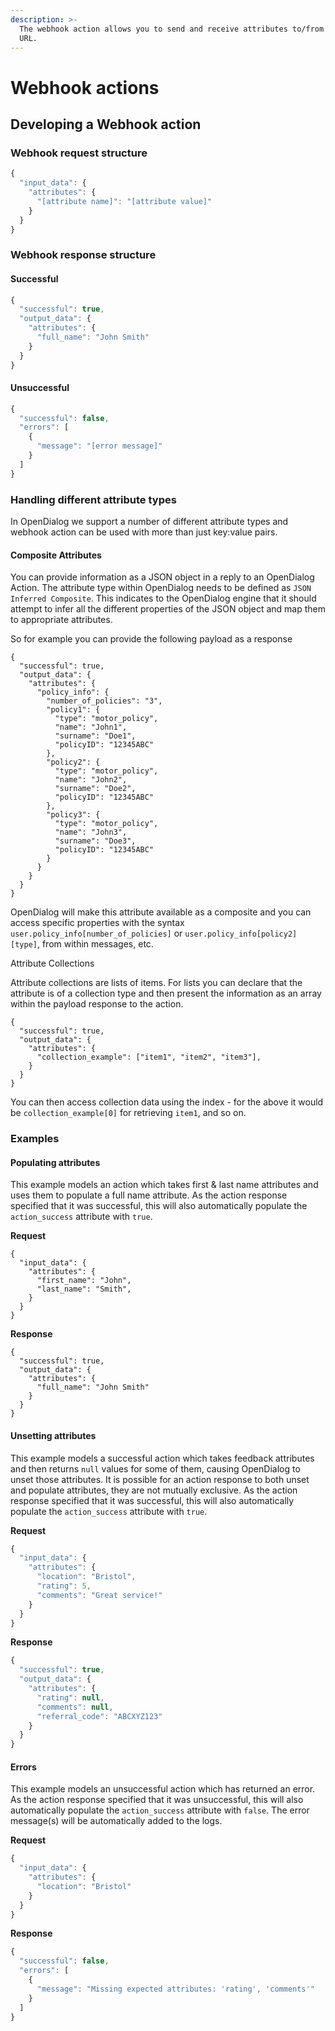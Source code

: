 ```yaml
---
description: >-
  The webhook action allows you to send and receive attributes to/from a webhook
  URL.
---
```


# Webhook actions

## Developing a Webhook action

### Webhook request structure

```javascript
{
  "input_data": {
    "attributes": {
      "[attribute name]": "[attribute value]"
    }
  }
}
```

### Webhook response structure

#### Successful

```javascript
{
  "successful": true,
  "output_data": {
    "attributes": {
      "full_name": "John Smith"
    }
  }
}
```

#### Unsuccessful

```javascript
{
  "successful": false,
  "errors": [
    {
      "message": "[error message]"
    }
  ]
}
```

### Handling different attribute types

In OpenDialog we support a number of different attribute types and webhook action can be used with more than just key:value pairs.&#x20;

#### Composite Attributes

You can provide information as a JSON object in a reply to an OpenDialog Action. The attribute type within OpenDialog needs to be defined as `JSON Inferred Composite`. This indicates to the OpenDialog engine that it should attempt to infer all the different properties of the JSON object and map them to appropriate attributes.&#x20;

So for example you can provide the following payload as a response&#x20;

```
{
  "successful": true,
  "output_data": {
    "attributes": {
      "policy_info": {
        "number_of_policies": "3",
        "policy1": {
          "type": "motor_policy",
          "name": "John1",
          "surname": "Doe1",
          "policyID": "12345ABC"
        },
        "policy2": {
          "type": "motor_policy",
          "name": "John2",
          "surname": "Doe2",
          "policyID": "12345ABC"
        },
        "policy3": {
          "type": "motor_policy",
          "name": "John3",
          "surname": "Doe3",
          "policyID": "12345ABC"
        }
      }
    }
  }
}
```



OpenDialog will make this attribute available as a composite and you can access specific properties with the syntax `user.policy_info[number_of_policies]` or `user.policy_info[policy2][type]`, from within messages, etc.&#x20;

Attribute Collections

Attribute collections are lists of items. For lists you can declare that the attribute is of a collection type and then present the information as an array within the payload response to the action.&#x20;



```
{
  "successful": true,
  "output_data": {
    "attributes": {
      "collection_example": ["item1", "item2", "item3"],
    }
  }
}
```



You can then access collection data using the index -  for the above it would be `collection_example[0]` for retrieving `item1`, and so on.&#x20;

### Examples

#### Populating attributes

This example models an action which takes first & last name attributes and uses them to populate a full name attribute. As the action response specified that it was successful, this will also automatically populate the `action_success` attribute with `true`.

**Request**

```
{
  "input_data": {
    "attributes": {
      "first_name": "John",
      "last_name": "Smith",
    }
  }
}
```

**Response**

```
{
  "successful": true,
  "output_data": {
    "attributes": {
      "full_name": "John Smith"
    }
  }
}
```

#### Unsetting attributes

This example models a successful action which takes feedback attributes and then returns `null` values for some of them, causing OpenDialog to unset those attributes. It is possible for an action response to both unset and populate attributes, they are not mutually exclusive. As the action response specified that it was successful, this will also automatically populate the `action_success` attribute with `true`.

**Request**

```javascript
{
  "input_data": {
    "attributes": {
      "location": "Bristol",
      "rating": 5,
      "comments": "Great service!"
    }
  }
}
```

**Response**

```javascript
{
  "successful": true,
  "output_data": {
    "attributes": {
      "rating": null,
      "comments": null,
      "referral_code": "ABCXYZ123"
    }
  }
}
```

#### Errors

This example models an unsuccessful action which has returned an error. As the action response specified that it was unsuccessful, this will also automatically populate the `action_success` attribute with `false`. The error message(s) will be automatically added to the logs.

**Request**

```javascript
{
  "input_data": {
    "attributes": {
      "location": "Bristol"
    }
  }
}
```

**Response**

```javascript
{
  "successful": false,
  "errors": [
    {
      "message": "Missing expected attributes: 'rating', 'comments'"
    }
  ]
}
```
